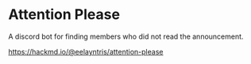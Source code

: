 # Attention Please

A discord bot for finding members who did not read the announcement.

https://hackmd.io/@eelayntris/attention-please
